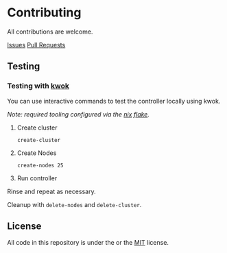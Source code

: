 # Contributing

All contributions are welcome.

[Issues](https://github.com/jossware/node-provider-labeler/issues)
[Pull Requests](https://github.com/jossware/node-provider-labeler/pulls)

## Testing

### Testing with [kwok](https://kwok.sigs.k8s.io/)

You can use interactive commands to test the controller locally using kwok.

*Note: required tooling configured via the [nix](https://nixos.org/) [flake](./flake.nix).*

1. Create cluster
    ``` shell
    create-cluster
    ```
1. Create Nodes

    ``` shell
    create-nodes 25
    ```
1. Run controller

Rinse and repeat as necessary.

Cleanup with `delete-nodes` and `delete-cluster`.

## License

All code in this repository is under the or the [MIT] license.

[MIT]: https://opensource.org/licenses/MIT
